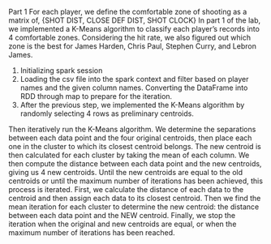 Part 1
For each player, we define the comfortable zone of shooting as a matrix of,
{SHOT DIST, CLOSE DEF DIST, SHOT CLOCK}
In part 1 of the lab, we implemented a K-Means algorithm to classify each player’s records into 4 comfortable zones. Considering the hit rate, we also figured out which zone is the best for James Harden, Chris Paul, Stephen Curry, and Lebron James.
1.	Initializing spark session
2.	Loading the csv file into the spark context and filter based on player names and the given column names. Converting the DataFrame into RDD through map to prepare for the iteration.
3.	After the previous step, we implemented the K-Means algorithm by randomly selecting 4 rows as preliminary centroids.

Then iteratively run the K-Means algorithm. We determine the separations between each data point and the four original centroids, then place each one in the cluster to which its closest centroid belongs. The new centroid is then calculated for each cluster by taking the mean of each column. We then compute the distance between each data point and the new centroids, giving us 4 new centroids. Until the new centroids are equal to the old centroids or until the maximum number of iterations has been achieved, this process is iterated.
First, we calculate the distance of each data to the centroid and then assign each data to its closest centroid. Then we find the mean iteration for each cluster to determine the new centroid: the distance between each data point and the NEW centroid. Finally, we stop the iteration when the original and new centroids are equal, or when the maximum number of iterations has been reached.
